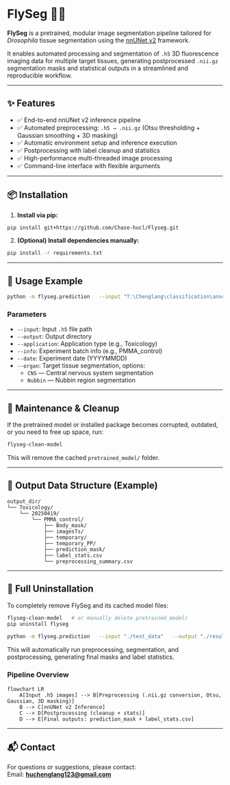 # FlySeg 🧬🍃

**FlySeg** is a pretrained, modular image segmentation pipeline tailored for *Drosophila* tissue segmentation using the [nnUNet v2](https://github.com/MIC-DKFZ/nnUNet) framework.  

It enables automated processing and segmentation of `.h5` 3D fluorescence imaging data for multiple target tissues, generating postprocessed `.nii.gz` segmentation masks and statistical outputs in a streamlined and reproducible workflow.  

---

## ✨ Features

- ✅ End-to-end nnUNet v2 inference pipeline  
- ✅ Automated preprocessing: `.h5 → .nii.gz` (Otsu thresholding + Gaussian smoothing + 3D masking)  
- ✅ Automatic environment setup and inference execution  
- ✅ Postprocessing with label cleanup and statistics  
- ✅ High-performance multi-threaded image processing  
- ✅ Command-line interface with flexible arguments  

---

## 📦 Installation

1. **Install via pip:**
```bash
pip install git+https://github.com/Chase-hucl/Flyseg.git
```

2. **(Optional) Install dependencies manually:**
```bash
pip install -r requirements.txt
```

---

## 🚀 Usage Example

```bash
python -m flyseg.prediction   --input "T:\Chenglang\classification\annotation\dataset\20250415\20250415\Control\Good images\test"   --output "T:\Chenglang\test"   --application Toxicology   --info PMMA_control   --date 20250415   --organ CNS
```

### Parameters
- `--input`: Input `.h5` file path  
- `--output`: Output directory  
- `--application`: Application type (e.g., Toxicology)  
- `--info`: Experiment batch info (e.g., PMMA_control)  
- `--date`: Experiment date (YYYYMMDD)  
- `--organ`: Target tissue segmentation, options:  
  - `CNS` — Central nervous system segmentation  
  - `Nubbin` — Nubbin region segmentation  

---

## 🔧 Maintenance & Cleanup

If the pretrained model or installed package becomes corrupted, outdated, or you need to free up space, run:  

```bash
flyseg-clean-model
```

This will remove the cached `pretrained_model/` folder.  

---

## 📂 Output Data Structure (Example)

```text
output_dir/
└── Toxicology/
    └── 20250419/
        └── PMMA_control/
            ├── Body_mask/                
            ├── imagesTs/                 
            ├── temporary/                
            ├── temporary_PP/             
            ├── prediction_mask/          
            ├── label_stats.csv           
            └── preprocessing_summary.csv 
```

---

## 💪 Full Uninstallation

To completely remove FlySeg and its cached model files:  

```bash
flyseg-clean-model   # or manually delete pretrained_model/
pip uninstall flyseg
```

```bash
python -m flyseg.prediction   --input "./test_data"   --output "./results"   --organ Nubbin
```

This will automatically run preprocessing, segmentation, and postprocessing, generating final masks and label statistics.  

### Pipeline Overview

```mermaid
flowchart LR
    A[Input .h5 images] --> B[Preprocessing (.nii.gz conversion, Otsu, Gaussian, 3D masking)]
    B --> C[nnUNet v2 Inference]
    C --> D[Postprocessing (cleanup + stats)]
    D --> E[Final outputs: prediction_mask + label_stats.csv]
```

---

## 📬 Contact
For questions or suggestions, please contact:  
Email: **huchenglang123@gmail.com**
